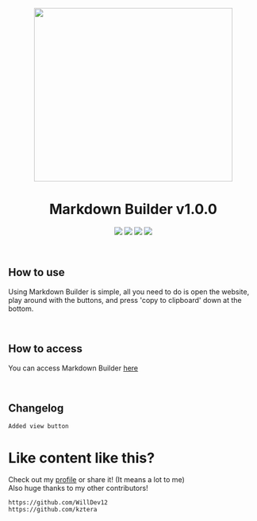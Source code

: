 <p align="center"><img src="https://cdn1.iconfinder.com/data/icons/logos-and-brands-3/512/205_Markdown_logo_logos-512.png" width="400" height="350"></p>

<h1 align="center">Markdown Builder v1.0.0</h1>

<p align="center">
<a href="https://github.com/WillDev12">
<img src="https://img.shields.io/github/followers/WillDev12?label=follow%20my%20github&logo=github&style=for-the-badge"></a>
<img src="https://img.shields.io/github/stars/WillDev12/Markdown-Builder?style=for-the-badge">
<img src="https://img.shields.io/github/forks/WillDev12/Markdown-Builder?style=for-the-badge">
<img src="https://img.shields.io/github/watchers/WillDev12/Markdown-Builder?style=for-the-badge">
</p>

<br>

<h2>How to use</h2>

<p>Using Markdown Builder is simple, all you need to do is open the website, play around with the buttons, and press 'copy to clipboard' down at the bottom.</p>

<br>

<h2>How to access</h2>

<p>You can access Markdown Builder <a href="https://WillDev12.github.io/Markdown-Builder">here</a></p>

<br>

<h2>Changelog</h2>

```
Added view button
```

<h1>Like content like this?</h1>

Check out my [profile](https://github.com/WillDev12) or share it! (It means a lot to me)<br>
Also huge thanks to my other contributors!
```
https://github.com/WillDev12
https://github.com/kztera
```
